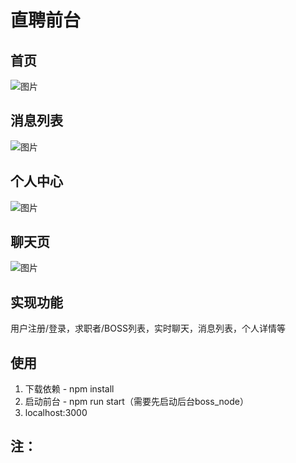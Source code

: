 # 直聘前台

## 首页
![图片](https://user-images.githubusercontent.com/61956206/160049600-eb82a0ed-0eff-4d3f-90fc-5440deb86160.png)

## 消息列表
![图片](https://user-images.githubusercontent.com/61956206/160049617-706c27ea-5edf-4c3c-9d28-b1c16993504d.png)

## 个人中心
![图片](https://user-images.githubusercontent.com/61956206/160049641-49dcc8d1-25c0-4470-887a-8ef393321ce9.png)

## 聊天页
![图片](https://user-images.githubusercontent.com/61956206/160049672-1881230d-615a-4fa9-9e7c-4a935b7139a7.png)

## 实现功能
用户注册/登录，求职者/BOSS列表，实时聊天，消息列表，个人详情等

## 使用
1. 下载依赖 - npm install
2. 启动前台 - npm run start（需要先启动后台boss_node）
3. localhost:3000

## 注：
